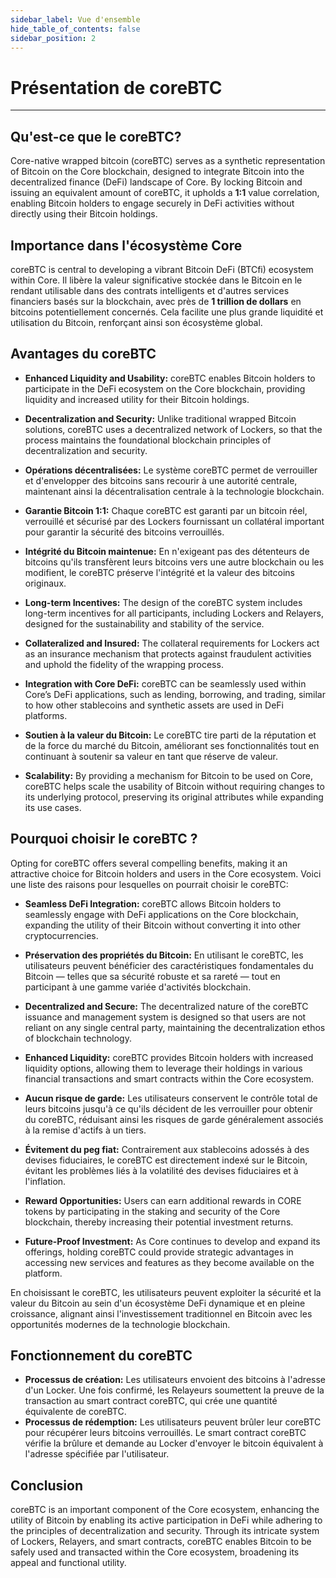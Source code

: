 ```yaml
---
sidebar_label: Vue d'ensemble
hide_table_of_contents: false
sidebar_position: 2
---
```


# Présentation de coreBTC

---

## Qu'est-ce que le coreBTC?

Core-native wrapped bitcoin (coreBTC) serves as a synthetic representation of Bitcoin on the Core blockchain, designed to integrate Bitcoin into the decentralized finance (DeFi) landscape of Core. By locking Bitcoin and issuing an equivalent amount of coreBTC, it upholds a **1:1** value correlation, enabling Bitcoin holders to engage securely in DeFi activities without directly using their Bitcoin holdings.

## Importance dans l'écosystème Core

coreBTC is central to developing a vibrant Bitcoin DeFi (BTCfi) ecosystem within Core. Il libère la valeur significative stockée dans le Bitcoin en le rendant utilisable dans des contrats intelligents et d'autres services financiers basés sur la blockchain, avec près de **1 trillion de dollars** en bitcoins potentiellement concernés. Cela facilite une plus grande liquidité et utilisation du Bitcoin, renforçant ainsi son écosystème global.

## Avantages du coreBTC

- **Enhanced Liquidity and Usability:** coreBTC enables Bitcoin holders to participate in the DeFi ecosystem on the Core blockchain, providing liquidity and increased utility for their Bitcoin holdings.

- **Decentralization and Security:** Unlike traditional wrapped Bitcoin solutions, coreBTC uses a decentralized network of Lockers, so that the process maintains the foundational blockchain principles of decentralization and security.

- **Opérations décentralisées:** Le système coreBTC permet de verrouiller et d'envelopper des bitcoins sans recourir à une autorité centrale, maintenant ainsi la décentralisation centrale à la technologie blockchain.

- **Garantie Bitcoin 1:1:** Chaque coreBTC est garanti par un bitcoin réel, verrouillé et sécurisé par des Lockers fournissant un collatéral important pour garantir la sécurité des bitcoins verrouillés.

- **Intégrité du Bitcoin maintenue:** En n'exigeant pas des détenteurs de bitcoins qu'ils transfèrent leurs bitcoins vers une autre blockchain ou les modifient, le coreBTC préserve l'intégrité et la valeur des bitcoins originaux.

- **Long-term Incentives:** The design of the coreBTC system includes long-term incentives for all participants, including Lockers and Relayers, designed for the sustainability and stability of the service.

- **Collateralized and Insured:** The collateral requirements for Lockers act as an insurance mechanism that protects against fraudulent activities and uphold the fidelity of the wrapping process.

- **Integration with Core DeFi:** coreBTC can be seamlessly used within Core’s DeFi applications, such as lending, borrowing, and trading, similar to how other stablecoins and synthetic assets are used in DeFi platforms.

- **Soutien à la valeur du Bitcoin:** Le coreBTC tire parti de la réputation et de la force du marché du Bitcoin, améliorant ses fonctionnalités tout en continuant à soutenir sa valeur en tant que réserve de valeur.

- **Scalability:** By providing a mechanism for Bitcoin to be used on Core, coreBTC helps scale the usability of Bitcoin without requiring changes to its underlying protocol, preserving its original attributes while expanding its use cases.

## Pourquoi choisir le coreBTC ?

Opting for coreBTC offers several compelling benefits, making it an attractive choice for Bitcoin holders and users in the Core ecosystem. Voici une liste des raisons pour lesquelles on pourrait choisir le coreBTC:

- **Seamless DeFi Integration:** coreBTC allows Bitcoin holders to seamlessly engage with DeFi applications on the Core blockchain, expanding the utility of their Bitcoin without converting it into other cryptocurrencies.

- **Préservation des propriétés du Bitcoin:** En utilisant le coreBTC, les utilisateurs peuvent bénéficier des caractéristiques fondamentales du Bitcoin — telles que sa sécurité robuste et sa rareté — tout en participant à une gamme variée d'activités blockchain.

- **Decentralized and Secure:** The decentralized nature of the coreBTC issuance and management system is designed so that users are not reliant on any single central party, maintaining the decentralization ethos of blockchain technology.

- **Enhanced Liquidity:** coreBTC provides Bitcoin holders with increased liquidity options, allowing them to leverage their holdings in various financial transactions and smart contracts within the Core ecosystem.

- **Aucun risque de garde:** Les utilisateurs conservent le contrôle total de leurs bitcoins jusqu'à ce qu'ils décident de les verrouiller pour obtenir du coreBTC, réduisant ainsi les risques de garde généralement associés à la remise d'actifs à un tiers.

- **Évitement du peg fiat:** Contrairement aux stablecoins adossés à des devises fiduciaires, le coreBTC est directement indexé sur le Bitcoin, évitant les problèmes liés à la volatilité des devises fiduciaires et à l'inflation.

- **Reward Opportunities:** Users can earn additional rewards in CORE tokens by participating in the staking and security of the Core blockchain, thereby increasing their potential investment returns.

- **Future-Proof Investment:** As Core continues to develop and expand its offerings, holding coreBTC could provide strategic advantages in accessing new services and features as they become available on the platform.

En choisissant le coreBTC, les utilisateurs peuvent exploiter la sécurité et la valeur du Bitcoin au sein d'un écosystème DeFi dynamique et en pleine croissance, alignant ainsi l'investissement traditionnel en Bitcoin avec les opportunités modernes de la technologie blockchain.

## Fonctionnement du coreBTC

- **Processus de création:** Les utilisateurs envoient des bitcoins à l'adresse d'un Locker. Une fois confirmé, les Relayeurs soumettent la preuve de la transaction au smart contract coreBTC, qui crée une quantité équivalente de coreBTC.
- **Processus de rédemption:** Les utilisateurs peuvent brûler leur coreBTC pour récupérer leurs bitcoins verrouillés. Le smart contract coreBTC vérifie la brûlure et demande au Locker d'envoyer le bitcoin équivalent à l'adresse spécifiée par l'utilisateur.

## Conclusion

coreBTC is an important component of the Core ecosystem, enhancing the utility of Bitcoin by enabling its active participation in DeFi while adhering to the principles of decentralization and security. Through its intricate system of Lockers, Relayers, and smart contracts, coreBTC enables Bitcoin to be safely used and transacted within the Core ecosystem, broadening its appeal and functional utility.
